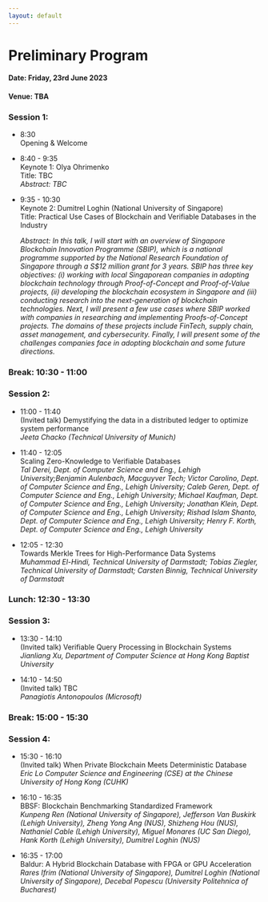 ```yaml
---
layout: default 
---
```

# Preliminary Program

#### Date: Friday, 23rd June 2023
#### Venue: TBA


### Session 1: 
* 8:30      
    Opening & Welcome
* 8:40 - 9:35   
    Keynote 1: Olya Ohrimenko  
    Title: TBC  
    *Abstract: TBC*
    
* 9:35 - 10:30      
    Keynote 2: Dumitrel Loghin (National University of Singapore)    
    Title: Practical Use Cases of Blockchain and Verifiable Databases in the Industry

    *Abstract: In this talk, I will start with an overview of Singapore Blockchain Innovation Programme (SBIP), which is a national programme supported by the National Research Foundation of Singapore through a S$12 million grant for 3 years. SBIP has three key objectives: (i) working with local Singaporean companies in adopting blockchain technology through Proof-of-Concept and Proof-of-Value projects, (ii) developing the blockchain ecosystem in Singapore and (iii) conducting research into the next-generation of blockchain technologies. Next, I will present a few use cases where SBIP worked with companies in researching and implementing Proofs-of-Concept projects. The domains of these projects include FinTech, supply chain, asset management, and cybersecurity. Finally, I will present some of the challenges companies face in adopting blockchain and some future directions.*

### Break: 10:30 - 11:00
### Session 2: 
* 11:00 - 11:40      
    (Invited talk) Demystifying the data in a distributed ledger to optimize system performance      
    *Jeeta Chacko (Technical University of Munich)*

* 11:40 - 12:05     
    Scaling Zero-Knowledge to Verifiable Databases   
    *Tal Derei, Dept. of Computer Science and Eng., Lehigh University;Benjamin Aulenbach, Macguyver Tech; Victor Carolino, Dept. of Computer Science and Eng., Lehigh University; Caleb Geren, Dept. of Computer Science and Eng., Lehigh University; Michael Kaufman, Dept. of Computer Science and Eng., Lehigh University; Jonathan Klein, Dept. of Computer Science and Eng., Lehigh University; Rishad Islam Shanto, Dept. of Computer Science and Eng., Lehigh University; Henry F. Korth, Dept. of Computer Science and Eng., Lehigh University*

* 12:05 - 12:30     
    Towards Merkle Trees for High-Performance Data Systems   
    *Muhammad El-Hindi, Technical University of Darmstadt; Tobias Ziegler, Technical University of Darmstadt; Carsten Binnig, Technical University of Darmstadt*

### Lunch: 12:30 - 13:30

### Session 3: 
* 13:30 - 14:10     
    (Invited talk) Verifiable Query Processing in Blockchain Systems     
    *Jianliang Xu, Department of Computer Science at Hong Kong Baptist University*
    
* 14:10 - 14:50     
    (Invited talk) TBC    
    *Panagiotis Antonopoulos (Microsoft)*

### Break: 15:00 - 15:30

### Session 4:
* 15:30 - 16:10     
    (Invited talk) When Private Blockchain Meets Deterministic Database      
    *Eric Lo  Computer Science and Engineering (CSE) at the Chinese University of Hong Kong (CUHK)*

* 16:10 - 16:35     
    BBSF: Blockchain Benchmarking Standardized Framework        
    *Kunpeng Ren (National University of Singapore), Jefferson Van Buskirk (Lehigh University), Zheng Yong Ang (NUS), Shizheng Hou (NUS), Nathaniel Cable (Lehigh University), Miguel Monares (UC San Diego), Hank Korth (Lehigh University), Dumitrel Loghin (NUS)*

* 16:35 - 17:00     
    Baldur: A Hybrid Blockchain Database with FPGA or GPU Acceleration      
    *Rares Ifrim (National University of Singapore), Dumitrel Loghin (National University of Singapore), Decebal Popescu (University Politehnica of Bucharest)* 







